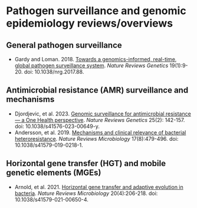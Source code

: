# Pathogen surveillance and genomic epidemiology reviews/overviews

## General pathogen surveillance

* Gardy and Loman. 2018. [Towards a genomics-informed, real-time, global pathogen surveillance system](https://www.nature.com/articles/nrg.2017.88). *Nature Reviews Genetics* 19(1):9-20. doi: 10.1038/nrg.2017.88.

## Antimicrobial resistance (AMR) surveillance and mechanisms

* Djordjevic, et al. 2023. [Genomic surveillance for antimicrobial resistance — a One Health perspective](https://www.nature.com/articles/s41576-023-00649-y). *Nature Reviews Genetics* 25(2): 142-157. doi: 10.1038/s41576-023-00649-y.
* Andersson, et al. 2019. [Mechanisms and clinical relevance of bacterial heteroresistance](https://www.nature.com/articles/s41579-019-0218-1). *Nature Reviews Microbiology* 17(8):479-496. doi: 10.1038/s41579-019-0218-1.

## Horizontal gene transfer (HGT) and mobile genetic elements (MGEs)

* Arnold, et al. 2021. [Horizontal gene transfer and adaptive evolution in bacteria](https://www.nature.com/articles/s41579-021-00650-4). *Nature Reviews Microbiology* 20(4):206-218. doi: 10.1038/s41579-021-00650-4.
